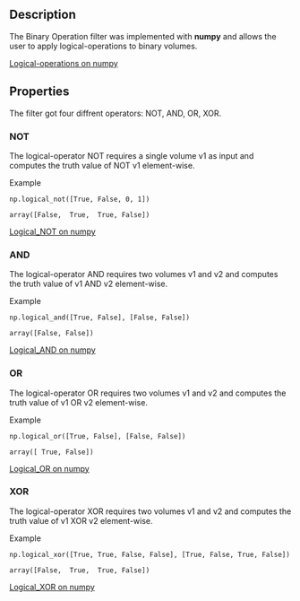 ## Description

The Binary Operation filter was implemented with **numpy** and allows the user to apply logical-operations to binary volumes.

[Logical-operations on numpy](https://docs.scipy.org/doc/numpy-1.13.0/reference/routines.logic.html#logical-operations)


## Properties

The filter got four diffrent operators: NOT, AND, OR, XOR.

### NOT
The logical-operator NOT requires a single volume v1 as input and computes the truth value of NOT v1 element-wise.

Example

```np.logical_not([True, False, 0, 1])```

```array([False,  True,  True, False])```

[Logical_NOT on numpy](https://docs.scipy.org/doc/numpy/reference/generated/numpy.logical_not.html#numpy.logical_not) 


### AND
The logical-operator AND requires two volumes v1 and v2 and computes the truth value of v1 AND v2 element-wise.

Example

```np.logical_and([True, False], [False, False])```

```array([False, False])```

[Logical_AND on numpy](https://docs.scipy.org/doc/numpy/reference/generated/numpy.logical_and.html#numpy.logical_and)


### OR
The logical-operator OR requires two volumes v1 and v2 and computes the truth value of v1 OR v2 element-wise.

Example

```np.logical_or([True, False], [False, False])```

```array([ True, False])```

[Logical_OR on numpy](https://docs.scipy.org/doc/numpy/reference/generated/numpy.logical_or.html#numpy.logical_or)


### XOR
The logical-operator XOR requires two volumes v1 and v2 and computes the truth value of v1 XOR v2 element-wise.

Example

```np.logical_xor([True, True, False, False], [True, False, True, False])```

```array([False,  True,  True, False])``` 


[Logical_XOR on numpy](https://docs.scipy.org/doc/numpy/reference/generated/numpy.logical_xor.html#numpy.logical_xor)

